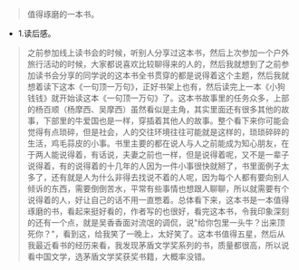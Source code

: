 >值得琢磨的一本书。

- 1.读后感。

>之前参加线上读书会的时候，听别人分享过这本书，然后上次参加一个户外旅行活动的时候，大家都说喜欢比较聊得来的人的，然后我就想到了之前参加读书会分享的同学说的这本书全书贯穿的都是说得着这个主题，然后我就想着读下这本《一句顶一万句》，正好书架上也有，然后读完上一本《小狗钱钱》就开始读这本《一句顶一万句》了。这本书故事里的任务众多，上部的杨百顺（杨摩西、吴摩西）虽然看似是主角，其实里面还有很多其他的故事，下部里的牛爱国也是一样，穿插着其他人的故事。整个看下来你可能会觉得有点琐碎，但是社会，人的交往环境往往可能就是这样的，琐琐碎碎的生活，鸡毛蒜皮的小事。书里主要的都在说人与人之前能成为知心朋友，在于两人能说得着，有话说，夫妻之前也一样，但是说得着呢，又不是一辈子说得着，有的说得着的十几年的人因为一件小事很快就掰了，书里面例子太多了，还有就是人为什么非得去找说不着的人呢，因为每个人都有要向别人倾诉的东西，需要倒倒苦水，平常有些事情也想跟人聊聊，所以就需要有个说得着的人，好让自己的话不用一直憋着。总体看下来，这本书是一本值得琢磨的书，看起来挺好看的，作者写的也很好，看完这本书，令我印象深刻的还有一个点，就是吴香香面对流氓的调侃，说"给你包里一头牛？出来顶死你？"，看到这，给我笑了一晚上，太好笑了。这本书值得五星，然后从我最近看书的经历来看，我发现茅盾文学奖系列的书，质量都很高，所以说看中国文学，选茅盾文学奖获奖书籍，大概率没错。
